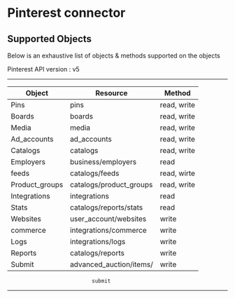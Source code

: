 # Pinterest connector


## Supported Objects 
Below is an exhaustive list of objects & methods supported on the objects

Pinterest API version : v5

-------------------------------------------------------------------
| Object                  | Resource               | Method       |
| ----------------------- | ---------------------- | ------------ |
| Pins                    | pins                   | read, write  |
| Boards                  | boards                 | read, write  |
| Media                   | media                  | read, write  |
| Ad_accounts             | ad_accounts            | read, write  |
| Catalogs                | catalogs               | read, write  |
| Employers               | business/employers     | read         |
| feeds                   | catalogs/feeds         | read, wirte  |
| Product_groups          | catalogs/product_groups| read, write  |
| Integrations            | integrations           | read         |
| Stats                   | catalogs/reports/stats | read         |
| Websites                | user_account/websites  | write        |
| commerce                | integrations/commerce  | write        |
| Logs                    | integrations/logs      | write        |
| Reports                 | catalogs/reports       | write        |
| Submit                  | advanced_auction/items/| write        |
                               submit
-------------------------------------------------------------------
